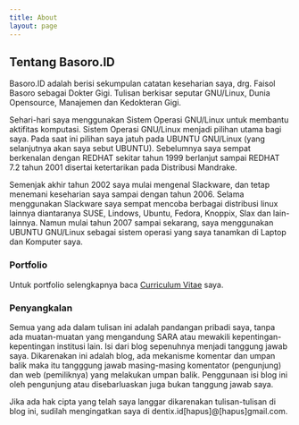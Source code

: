 ```yaml
---
title: About
layout: page
---
```

<!--![Profile Image]({{ site.url }}/{{ site.picture }})-->

## Tentang Basoro.ID

Basoro.ID adalah berisi sekumpulan catatan keseharian saya, drg. Faisol Basoro sebagai Dokter Gigi. Tulisan berkisar seputar GNU/Linux, Dunia Opensource, Manajemen dan Kedokteran Gigi.

Sehari-hari saya menggunakan Sistem Operasi GNU/Linux untuk membantu aktifitas komputasi. Sistem Operasi GNU/Linux menjadi pilihan utama bagi saya. Pada saat ini pilihan saya jatuh pada UBUNTU GNU/Linux (yang selanjutnya akan saya sebut UBUNTU). Sebelumnya saya sempat berkenalan dengan REDHAT sekitar tahun 1999 berlanjut sampai REDHAT 7.2 tahun 2001 disertai ketertarikan pada Distribusi Mandrake.

Semenjak akhir tahun 2002 saya mulai mengenal Slackware, dan tetap menemani keseharian saya sampai dengan tahun 2006. Selama menggunakan Slackware saya sempat mencoba berbagai distribusi linux lainnya diantaranya SUSE, Lindows, Ubuntu, Fedora, Knoppix, Slax dan lain-lainnya. Namun mulai tahun 2007 sampai sekarang, saya menggunakan UBUNTU GNU/Linux sebagai sistem operasi yang saya tanamkan di Laptop dan Komputer saya.

### Portfolio 

Untuk portfolio selengkapnya baca <a href="/cv/">Curriculum Vitae</a> saya.

### Penyangkalan

Semua yang ada dalam tulisan ini adalah pandangan pribadi saya, tanpa ada muatan-muatan yang mengandung SARA atau mewakili kepentingan-kepentingan institusi lain. Isi dari blog sepenuhnya menjadi tanggung jawab saya. Dikarenakan ini adalah blog, ada mekanisme komentar dan umpan balik maka itu tangggung jawab masing-masing komentator (pengunjung) dan web (pemiliknya) yang melakukan umpan balik. Penggunaan isi blog ini oleh pengunjung atau disebarluaskan juga bukan tanggung jawab saya.

Jika ada hak cipta yang telah saya langgar dikarenakan tulisan-tulisan di blog ini, sudilah mengingatkan saya di dentix.id[hapus]@[hapus]gmail.com.

